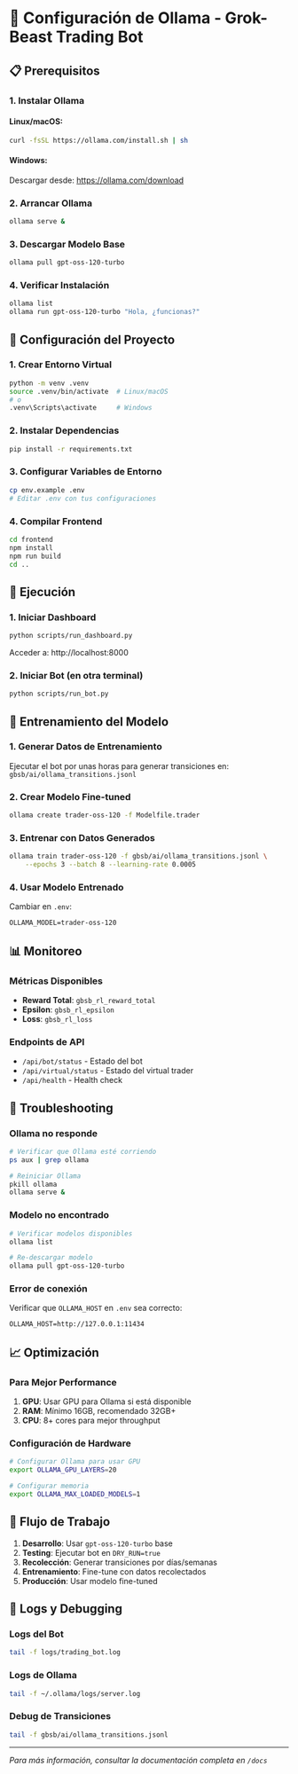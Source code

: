 # 🤖 Configuración de Ollama - Grok-Beast Trading Bot

## 📋 Prerequisitos

### 1. Instalar Ollama

#### Linux/macOS:
```bash
curl -fsSL https://ollama.com/install.sh | sh
```

#### Windows:
Descargar desde: https://ollama.com/download

### 2. Arrancar Ollama
```bash
ollama serve &
```

### 3. Descargar Modelo Base
```bash
ollama pull gpt-oss-120-turbo
```

### 4. Verificar Instalación
```bash
ollama list
ollama run gpt-oss-120-turbo "Hola, ¿funcionas?"
```

## 🔧 Configuración del Proyecto

### 1. Crear Entorno Virtual
```bash
python -m venv .venv
source .venv/bin/activate  # Linux/macOS
# o
.venv\Scripts\activate     # Windows
```

### 2. Instalar Dependencias
```bash
pip install -r requirements.txt
```

### 3. Configurar Variables de Entorno
```bash
cp env.example .env
# Editar .env con tus configuraciones
```

### 4. Compilar Frontend
```bash
cd frontend
npm install
npm run build
cd ..
```

## 🚀 Ejecución

### 1. Iniciar Dashboard
```bash
python scripts/run_dashboard.py
```
Acceder a: http://localhost:8000

### 2. Iniciar Bot (en otra terminal)
```bash
python scripts/run_bot.py
```

## 🎯 Entrenamiento del Modelo

### 1. Generar Datos de Entrenamiento
Ejecutar el bot por unas horas para generar transiciones en:
`gbsb/ai/ollama_transitions.jsonl`

### 2. Crear Modelo Fine-tuned
```bash
ollama create trader-oss-120 -f Modelfile.trader
```

### 3. Entrenar con Datos Generados
```bash
ollama train trader-oss-120 -f gbsb/ai/ollama_transitions.jsonl \
    --epochs 3 --batch 8 --learning-rate 0.0005
```

### 4. Usar Modelo Entrenado
Cambiar en `.env`:
```
OLLAMA_MODEL=trader-oss-120
```

## 📊 Monitoreo

### Métricas Disponibles
- **Reward Total**: `gbsb_rl_reward_total`
- **Epsilon**: `gbsb_rl_epsilon`
- **Loss**: `gbsb_rl_loss`

### Endpoints de API
- `/api/bot/status` - Estado del bot
- `/api/virtual/status` - Estado del virtual trader
- `/api/health` - Health check

## 🔧 Troubleshooting

### Ollama no responde
```bash
# Verificar que Ollama esté corriendo
ps aux | grep ollama

# Reiniciar Ollama
pkill ollama
ollama serve &
```

### Modelo no encontrado
```bash
# Verificar modelos disponibles
ollama list

# Re-descargar modelo
ollama pull gpt-oss-120-turbo
```

### Error de conexión
Verificar que `OLLAMA_HOST` en `.env` sea correcto:
```
OLLAMA_HOST=http://127.0.0.1:11434
```

## 📈 Optimización

### Para Mejor Performance
1. **GPU**: Usar GPU para Ollama si está disponible
2. **RAM**: Mínimo 16GB, recomendado 32GB+
3. **CPU**: 8+ cores para mejor throughput

### Configuración de Hardware
```bash
# Configurar Ollama para usar GPU
export OLLAMA_GPU_LAYERS=20

# Configurar memoria
export OLLAMA_MAX_LOADED_MODELS=1
```

## 🔄 Flujo de Trabajo

1. **Desarrollo**: Usar `gpt-oss-120-turbo` base
2. **Testing**: Ejecutar bot en `DRY_RUN=true`
3. **Recolección**: Generar transiciones por días/semanas
4. **Entrenamiento**: Fine-tune con datos recolectados
5. **Producción**: Usar modelo fine-tuned

## 📝 Logs y Debugging

### Logs del Bot
```bash
tail -f logs/trading_bot.log
```

### Logs de Ollama
```bash
tail -f ~/.ollama/logs/server.log
```

### Debug de Transiciones
```bash
tail -f gbsb/ai/ollama_transitions.jsonl
```

---

*Para más información, consultar la documentación completa en `/docs`*



